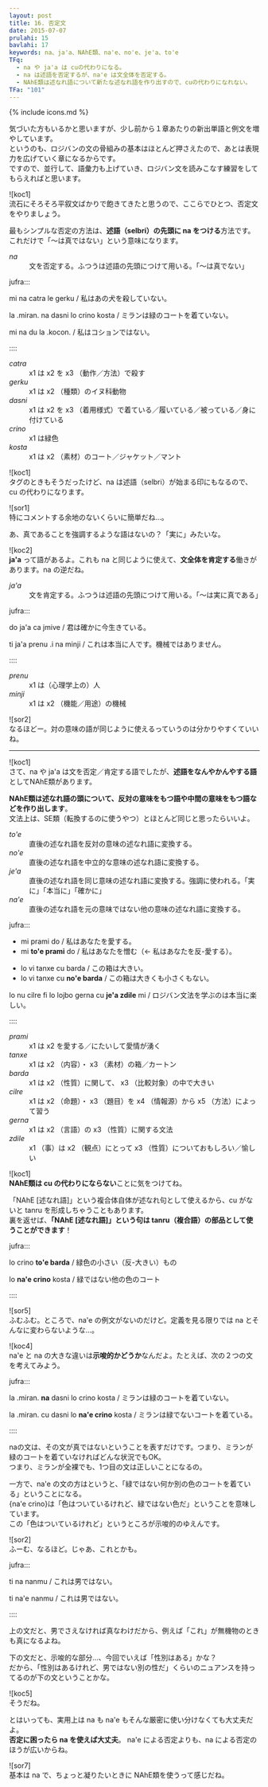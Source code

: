 ```yaml
---
layout: post
title: 16. 否定文
date: 2015-07-07
prulahi: 15
bavlahi: 17
keywords: na、ja'a、NAhE類、na'e、no'e、je'a、to'e
TFq:
  - na や ja'a は cuの代わりになる。
  - na は述語を否定するが、na'e は文全体を否定する。
  - NAhE類は述なれ語について新たな述なれ語を作り出すので、cuの代わりになれない。
TFa: "101"
---
```

{% include icons.md %}

<div class="box">
気づいた方もいるかと思いますが、少し前から１章あたりの新出単語と例文を増やしています。<br>
というのも、ロジバンの文の骨組みの基本はほとんど押さえたので、あとは表現力を広げていく章になるからです。<br>
ですので、並行して、語彙力も上げていき、ロジバン文を読みこなす練習をしてもらえればと思います。
</div>


![koc1]  
流石にそろそろ平叙文ばかりで飽きてきたと思うので、ここらでひとつ、否定文をやりましょう。

最もシンプルな否定の方法は、<b>述語（selbri）の先頭に na をつける</b>方法です。  
これだけで「～は真ではない」という意味になります。

<dl class="box valsi drani">
<dt><dfn>na</dfn></dt>
<dd >文を否定する。ふつうは述語の先頭につけて用いる。「～は真でない」</dd>
</dl>

jufra:::
<p>mi na catra le gerku / 私はあの犬を殺していない。</p>
<p>la .miran. na dasni lo crino kosta / ミランは緑のコートを着ていない。</p>
<p>mi na du la .kocon. / 私はコションではない。</p>
::::

<dl class="box valsi">
<dt><dfn>catra</dfn></dt>
<dd >x1 は x2 を x3 （動作／方法）で殺す</dd>
<dt><dfn>gerku</dfn></dt>
<dd >x1 は x2 （種類）のイヌ科動物</dd>
<dt><dfn>dasni</dfn></dt>
<dd >x1 は x2 を x3 （着用様式）で着ている／履いている／被っている／身に付けている</dd>
<dt><dfn>crino</dfn></dt>
<dd >x1 は緑色</dd>
<dt><dfn>kosta</dfn></dt>
<dd >x1 は x2 （素材）のコート／ジャケット／マント</dd>
</dl>

![koc1]  
タグのときもそうだったけど、na は述語（selbri）が始まる印にもなるので、cu の代わりになります。

![sor1]  
特にコメントする余地のないくらいに簡単だね…。

あ、真であることを強調するような語はないの？「実に」みたいな。

![koc2]  
<b>ja'a</b> って語があるよ。これも na と同じように使えて、**文全体を肯定する**働きがあります。na の逆だね。

<dl class="box valsi drani">
<dt><dfn>ja'a</dfn></dt>
<dd >文を肯定する。ふつうは述語の先頭につけて用いる。「～は実に真である」</dd>
</dl>

jufra:::
<p>do ja'a ca jmive / 君は確かに今生きている。</p>
<p>ti ja'a prenu .i na minji / これは本当に人です。機械ではありません。</p>
::::

<dl class="box valsi">
<dt><dfn>prenu</dfn></dt>
<dd >x1 は（心理学上の）人</dd>
<dt><dfn>minji</dfn></dt>
<dd >x1 は x2 （機能／用途）の機械</dd>
</dl>

![sor2]  
なるほどー。対の意味の語が同じように使えるっていうのは分かりやすくていいね。

-----

![koc1]  
さて、na や ja'a は文を否定／肯定する語でしたが、<b>述語をなんやかんやする語</b>としてNAhE類があります。

**NAhE類は述なれ語の頭について、反対の意味をもつ語や中間の意味をもつ語などを作り出します**。  
文法上は、SE類（転換するのに使うやつ）とほとんど同じと思ったらいいよ。

<dl class="box valsi drani">
<dt><dfn>to'e</dfn></dt>
<dd >直後の述なれ語を反対の意味の述なれ語に変換する。</dd>
<dt><dfn>no'e</dfn></dt>
<dd >直後の述なれ語を中立的な意味の述なれ語に変換する。</dd>
<dt><dfn>je'a</dfn></dt>
<dd >直後の述なれ語を同じ意味の述なれ語に変換する。強調に使われる。「実に」「本当に」「確かに」</dd>
<dt><dfn>na'e</dfn></dt>
<dd >直後の述なれ語を元の意味ではない他の意味の述なれ語に変換する。</dd>
</dl>

jufra:::
<p><ul>
<li>mi prami do / 私はあなたを愛する。</li>
<li>mi <b>to'e prami</b> do / 私はあなたを憎む（← 私はあなたを反-愛する）。</li>
</ul></p>

<p>
<ul>
<li>lo vi tanxe cu barda / この箱は大きい。</li>
<li>lo vi tanxe cu <b>no'e barda</b> / この箱は大きくも小さくもない。</li>
</ul>
</p>

<p>lo nu cilre fi lo lojbo gerna cu <b>je'a zdile</b> mi / ロジバン文法を学ぶのは本当に楽しい。</p>
::::

<dl class="box valsi">
<dt><dfn>prami</dfn></dt>
<dd >x1 は x2 を愛する／にたいして愛情が湧く</dd>
<dt><dfn>tanxe</dfn></dt>
<dd >x1 は x2 （内容）・ x3 （素材）の箱／カートン</dd>
<dt><dfn>barda</dfn></dt>
<dd >x1 は x2 （性質）に関して、 x3 （比較対象）の中で大きい</dd>
<dt><dfn>cilre</dfn></dt>
<dd >x1 は x2 （命題）・ x3 （題目）を x4 （情報源）から x5 （方法）によって習う</dd>
<dt><dfn>gerna</dfn></dt>
<dd >x1 は x2 （言語）の x3 （性質）に関する文法</dd>
<dt><dfn>zdile</dfn></dt>
<dd >x1 （事）は x2 （観点）にとって x3 （性質）についておもしろい／愉しい</dd>
</dl>

![koc1]  
**NAhE類は cu の代わりにならない**ことに気をつけてね。

「NAhE [述なれ語]」という複合体自体が述なれ句として使えるから、cu がないと tanru を形成しちゃうこともあります。  
裏を返せば、<b>「NAhE [述なれ語]」という句は tanru（複合語）の部品として使うことができます</b>！

jufra:::
<p>lo crino <b>to'e barda</b> / 緑色の小さい（反-大きい）もの</p>
<p>lo <b>na'e crino</b> kosta / 緑ではない他の色のコート</p>
::::

![sor5]  
ふむふむ。ところで、na'e の例文がないのだけど。定義を見る限りでは na とそんなに変わらないような…。

![koc4]  
na'e と na の大きな違いは<b>示唆的かどうか</b>なんだよ。たとえば、次の２つの文を考えてみよう。

jufra:::
<p>la .miran. <b>na</b> dasni lo crino kosta / ミランは緑のコートを着ていない。</p>
<p>la .miran. cu dasni lo <b>na'e crino</b> kosta / ミランは緑でないコートを着ている。</p>
::::

naの文は、その文が真ではないということを表すだけです。つまり、ミランが緑のコートを着ていなければどんな状況でもOK。  
つまり、ミランが全裸でも、1つ目の文は正しいことになるの。

一方で、na'e の文の方はというと、「緑ではない何か別の色のコートを着ている」ということになる。  
{na'e crino}は「色はついているけれど、緑ではない色だ」ということを意味しています。  
この「色はついているけれど」というところが示唆的のゆえんです。

![sor2]  
ふーむ、なるほど。じゃあ、これとかも。

jufra:::
<p>ti na nanmu / これは男ではない。</p>
<p>ti na'e nanmu / これは男ではない。</p>
::::

上の文だと、男でさえなければ真なわけだから、例えば「これ」が無機物のときも真になるよね。

下の文だと、示唆的な部分…、今回でいえば「性別はある」かな？  
だから、「性別はあるけれど、男ではない別の性だ」くらいのニュアンスを持ってるのが下の文ということかな。

![koc5]  
そうだね。

とはいっても、実用上は na も na'e もそんな厳密に使い分けなくても大丈夫だよ。  
<b>否定に困ったら na を使えば大丈夫</b>。 na'e による否定よりも、na による否定のほうが広いからね。

![sor7]  
基本は na で、ちょっと凝りたいときに NAhE類を使うって感じだね。
